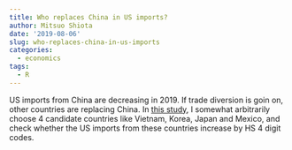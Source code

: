 ```yaml
---
title: Who replaces China in US imports?
author: Mitsuo Shiota
date: '2019-08-06'
slug: who-replaces-china-in-us-imports
categories:
  - economics
tags:
  - R
---
```


US imports from China are decreasing in 2019. If trade diversion is goin on, other countries are replacing China. In [this study](https://github.com/mitsuoxv/us-tariffs-on-china/blob/master/Trade-diversion.md), I somewhat arbitrarily choose 4 candidate countries like Vietnam, Korea, Japan and Mexico, and check whether the US imports from these countries increase by HS 4 digit codes.


